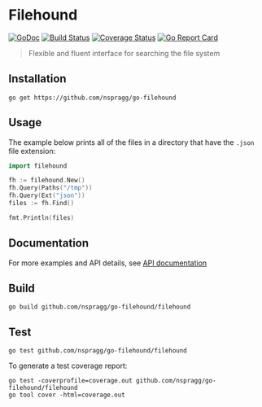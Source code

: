 # Filehound

[![GoDoc](https://godoc.org/github.com/nspragg/go-filehound/filehound?status.svg)](https://godoc.org/github.com/nspragg/go-filehound) 
[![Build Status](https://travis-ci.org/nspragg/go-filehound.svg)](https://travis-ci.org/nspragg/go-filehound) 
[![Coverage Status](https://coveralls.io/repos/github/nspragg/go-filehound/badge.svg?branch=master)](https://coveralls.io/github/nspragg/go-filehound?branch=master)
[![Go Report Card](https://goreportcard.com/badge/github.com/nspragg/go-filehound)](https://goreportcard.com/report/github.com/nspragg/go-filehound)

> Flexible and fluent interface for searching the file system

## Installation

```
go get https://github.com/nspragg/go-filehound
```

<!-- ## Demo

<img src="https://cloud.githubusercontent.com/assets/917111/13683231/7e915c2c-e6fd-11e5-9d58-e7228cf76ccf.gif" width="600"/> -->

## Usage

The example below prints all of the files in a directory that have the `.json` file extension:

```go
import filehound

fh := filehound.New()
fh.Query(Paths("/tmp"))
fh.Query(Ext("json"))
files := fh.Find()

fmt.Println(files)
```

## Documentation
For more examples and API details, see [API documentation](https://nspragg.github.io/go-filehound/)

## Build

```
go build github.com/nspragg/go-filehound/filehound
```

## Test

```
go test github.com/nspragg/go-filehound/filehound
```

To generate a test coverage report:

```
go test -coverprofile=coverage.out github.com/nspragg/go-filehound/filehound
go tool cover -html=coverage.out
```
